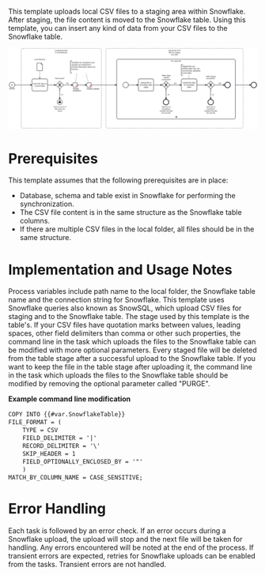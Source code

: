 This template uploads local CSV files to a staging area within Snowflake. After staging, the file content is moved to the Snowflake table.
Using this template, you can insert any kind of data from your CSV files to the Snowflake table.

![Template](assets/CSV_files_to_Snowflake_table.svg)

# Prerequisites

This template assumes that the following prerequisites are in place:

- Database, schema and table exist in Snowflake for performing the synchronization.
- The CSV file content is in the same structure as the Snowflake table columns.
- If there are multiple CSV files in the local folder, all files should be in the same structure.

# Implementation and Usage Notes

Process variables include path name to the local folder, the Snowflake table name and the connection string for Snowflake.
This template uses Snowflake queries also known as SnowSQL, which upload CSV files for staging and to the Snowflake table. The stage used by this template is the table's.
If your CSV files have quotation marks between values, leading spaces, other field delimiters than comma or other such properties, the command line in the task which uploads the files to the Snowflake table can be modified with more optional parameters.
Every staged file will be deleted from the table stage after a successful upload to the Snowflake table. If you want to keep the file in the table stage after uploading it, the command line in the task which uploads the files to the Snowflake table should be modified by removing the optional parameter called "PURGE".

**Example command line modification**

```
COPY INTO {{#var.SnowflakeTable}}
FILE_FORMAT = (
    TYPE = CSV
    FIELD_DELIMITER = '|'
    RECORD_DELIMITER = '\'
    SKIP_HEADER = 1
    FIELD_OPTIONALLY_ENCLOSED_BY = '"'
    )
MATCH_BY_COLUMN_NAME = CASE_SENSITIVE;
```

# Error Handling

Each task is followed by an error check. If an error occurs during a Snowflake upload, the upload will stop and the next file will be taken for handling. Any errors encountered will be noted at the end of the process.
If transient errors are expected, retries for Snowflake uploads can be enabled from the tasks. Transient errors are not handled.